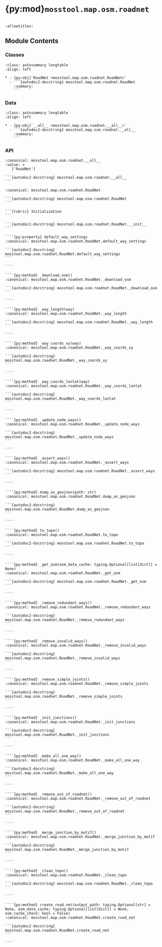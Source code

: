 # {py:mod}`mosstool.map.osm.roadnet`

```{py:module} mosstool.map.osm.roadnet
```

```{autodoc2-docstring} mosstool.map.osm.roadnet
:allowtitles:
```

## Module Contents

### Classes

````{list-table}
:class: autosummary longtable
:align: left

* - {py:obj}`RoadNet <mosstool.map.osm.roadnet.RoadNet>`
  - ```{autodoc2-docstring} mosstool.map.osm.roadnet.RoadNet
    :summary:
    ```
````

### Data

````{list-table}
:class: autosummary longtable
:align: left

* - {py:obj}`__all__ <mosstool.map.osm.roadnet.__all__>`
  - ```{autodoc2-docstring} mosstool.map.osm.roadnet.__all__
    :summary:
    ```
````

### API

````{py:data} __all__
:canonical: mosstool.map.osm.roadnet.__all__
:value: >
   ['RoadNet']

```{autodoc2-docstring} mosstool.map.osm.roadnet.__all__
```

````

`````{py:class} RoadNet(proj_str: typing.Optional[str] = None, max_longitude: typing.Optional[float] = None, min_longitude: typing.Optional[float] = None, max_latitude: typing.Optional[float] = None, min_latitude: typing.Optional[float] = None, wikipedia_name: typing.Optional[str] = None, proxies: typing.Optional[dict[str, str]] = None)
:canonical: mosstool.map.osm.roadnet.RoadNet

```{autodoc2-docstring} mosstool.map.osm.roadnet.RoadNet
```

```{rubric} Initialization
```

```{autodoc2-docstring} mosstool.map.osm.roadnet.RoadNet.__init__
```

````{py:property} default_way_settings
:canonical: mosstool.map.osm.roadnet.RoadNet.default_way_settings

```{autodoc2-docstring} mosstool.map.osm.roadnet.RoadNet.default_way_settings
```

````

````{py:method} _download_osm()
:canonical: mosstool.map.osm.roadnet.RoadNet._download_osm

```{autodoc2-docstring} mosstool.map.osm.roadnet.RoadNet._download_osm
```

````

````{py:method} _way_length(way)
:canonical: mosstool.map.osm.roadnet.RoadNet._way_length

```{autodoc2-docstring} mosstool.map.osm.roadnet.RoadNet._way_length
```

````

````{py:method} _way_coords_xy(way)
:canonical: mosstool.map.osm.roadnet.RoadNet._way_coords_xy

```{autodoc2-docstring} mosstool.map.osm.roadnet.RoadNet._way_coords_xy
```

````

````{py:method} _way_coords_lonlat(way)
:canonical: mosstool.map.osm.roadnet.RoadNet._way_coords_lonlat

```{autodoc2-docstring} mosstool.map.osm.roadnet.RoadNet._way_coords_lonlat
```

````

````{py:method} _update_node_ways()
:canonical: mosstool.map.osm.roadnet.RoadNet._update_node_ways

```{autodoc2-docstring} mosstool.map.osm.roadnet.RoadNet._update_node_ways
```

````

````{py:method} _assert_ways()
:canonical: mosstool.map.osm.roadnet.RoadNet._assert_ways

```{autodoc2-docstring} mosstool.map.osm.roadnet.RoadNet._assert_ways
```

````

````{py:method} dump_as_geojson(path: str)
:canonical: mosstool.map.osm.roadnet.RoadNet.dump_as_geojson

```{autodoc2-docstring} mosstool.map.osm.roadnet.RoadNet.dump_as_geojson
```

````

````{py:method} to_topo()
:canonical: mosstool.map.osm.roadnet.RoadNet.to_topo

```{autodoc2-docstring} mosstool.map.osm.roadnet.RoadNet.to_topo
```

````

````{py:method} _get_osm(osm_data_cache: typing.Optional[list[dict]] = None)
:canonical: mosstool.map.osm.roadnet.RoadNet._get_osm

```{autodoc2-docstring} mosstool.map.osm.roadnet.RoadNet._get_osm
```

````

````{py:method} _remove_redundant_ways()
:canonical: mosstool.map.osm.roadnet.RoadNet._remove_redundant_ways

```{autodoc2-docstring} mosstool.map.osm.roadnet.RoadNet._remove_redundant_ways
```

````

````{py:method} _remove_invalid_ways()
:canonical: mosstool.map.osm.roadnet.RoadNet._remove_invalid_ways

```{autodoc2-docstring} mosstool.map.osm.roadnet.RoadNet._remove_invalid_ways
```

````

````{py:method} _remove_simple_joints()
:canonical: mosstool.map.osm.roadnet.RoadNet._remove_simple_joints

```{autodoc2-docstring} mosstool.map.osm.roadnet.RoadNet._remove_simple_joints
```

````

````{py:method} _init_junctions()
:canonical: mosstool.map.osm.roadnet.RoadNet._init_junctions

```{autodoc2-docstring} mosstool.map.osm.roadnet.RoadNet._init_junctions
```

````

````{py:method} _make_all_one_way()
:canonical: mosstool.map.osm.roadnet.RoadNet._make_all_one_way

```{autodoc2-docstring} mosstool.map.osm.roadnet.RoadNet._make_all_one_way
```

````

````{py:method} _remove_out_of_roadnet()
:canonical: mosstool.map.osm.roadnet.RoadNet._remove_out_of_roadnet

```{autodoc2-docstring} mosstool.map.osm.roadnet.RoadNet._remove_out_of_roadnet
```

````

````{py:method} _merge_junction_by_motif()
:canonical: mosstool.map.osm.roadnet.RoadNet._merge_junction_by_motif

```{autodoc2-docstring} mosstool.map.osm.roadnet.RoadNet._merge_junction_by_motif
```

````

````{py:method} _clean_topo()
:canonical: mosstool.map.osm.roadnet.RoadNet._clean_topo

```{autodoc2-docstring} mosstool.map.osm.roadnet.RoadNet._clean_topo
```

````

````{py:method} create_road_net(output_path: typing.Optional[str] = None, osm_data_cache: typing.Optional[list[dict]] = None, osm_cache_check: bool = False)
:canonical: mosstool.map.osm.roadnet.RoadNet.create_road_net

```{autodoc2-docstring} mosstool.map.osm.roadnet.RoadNet.create_road_net
```

````

`````
